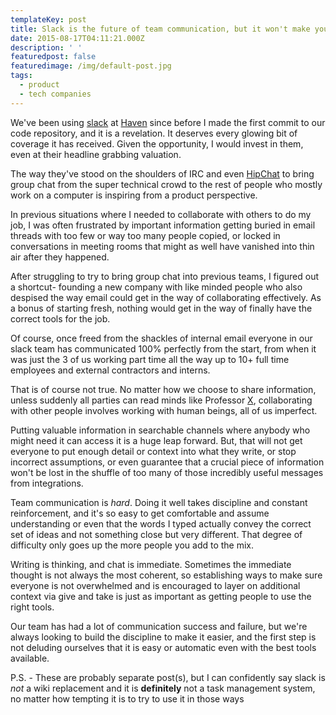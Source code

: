 ```yaml
---
templateKey: post
title: Slack is the future of team communication, but it won't make your team communicate
date: 2015-08-17T04:11:21.000Z
description: ' '
featuredpost: false
featuredimage: /img/default-post.jpg
tags:
  - product
  - tech companies
---
```



We've been using  [slack](https://slack.com) at [Haven](https://www.joinhaven.com) since before I made the first commit to our code repository, and it is a revelation. It deserves every glowing bit of coverage it has received. Given the opportunity, I would invest in them, even at their headline grabbing valuation.

The way they've stood on the shoulders of IRC and even [HipChat](https://www.hipchat.com/) to bring group chat from the super technical crowd to the rest of people who mostly work on a computer is inspiring from a product perspective. 

In previous situations where I needed to collaborate with others to do my job, I was often frustrated by important information getting buried in email threads with too few or way too many people copied, or locked in conversations in meeting rooms that might as well have vanished into thin air after they happened. 

After struggling to try to bring group chat into previous teams, I figured out a shortcut- founding a new company with like minded people who also despised the way email could get in the way of collaborating effectively. As a bonus of starting fresh, nothing would get in the way of finally have the correct tools for the job.

Of course, once freed from the shackles of internal email everyone in our slack team has communicated 100% perfectly from the start, from when it was just the 3 of us working part time all the way up to 10+ full time employees and external contractors and interns.

That is of course not true. No matter how we choose to share information, unless suddenly all parties can read minds like Professor [X](/images/professorx.gif), collaborating with other people involves working with human beings, all of us imperfect. 

Putting valuable information in searchable channels where anybody who might need it can access it is a huge leap forward. But, that will not get everyone to put enough detail or context into what they write, or stop incorrect assumptions, or even guarantee that a crucial piece of information won't be lost in the shuffle of too many of those incredibly useful messages from integrations.
 
Team communication is *hard*. Doing it well takes discipline and constant reinforcement, and it's so easy to get comfortable and assume understanding  or even that the words I typed actually convey the correct set of ideas and not something close but very different. That degree of difficulty only goes up the more people you add to the mix.

Writing is thinking, and chat is immediate. Sometimes the immediate thought is not always the most coherent, so establishing ways to make sure everyone is not overwhelmed and is encouraged to layer on additional context via give and take is just as important as getting people to use the right tools. 

Our team has had a lot of communication success and failure, but we're always looking to build the discipline to make it easier, and the first step is not deluding ourselves that it is easy or automatic even with the best tools available.

P.S. - These are probably separate post(s), but I can confidently say slack is *not* a wiki replacement and it is **definitely** not a task management system, no matter how tempting it is to try to use it in those ways